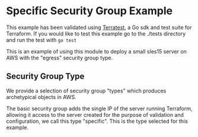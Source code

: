 # Specific Security Group Example

This example has been validated using [Terratest](https://terratest.gruntwork.io/), a Go sdk and test suite for Terraform.
If you would like to test this example go to the ./tests directory and run the test with `go test`

This is an example of using this module to deploy a small sles15 server on AWS with the "egress" security group type.

## Security Group Type

We provide a selection of security group "types" which produces archetypical objects in AWS.

The basic security group adds the single IP of the server running Terraform, allowing it access to the server created for the purpose of validation and configuration, we call this type "specific". This is the type selected for this example.

